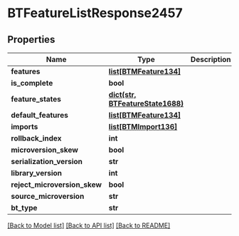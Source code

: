 # BTFeatureListResponse2457

## Properties
Name | Type | Description | Notes
------------ | ------------- | ------------- | -------------
**features** | [**list[BTMFeature134]**](BTMFeature134.md) |  | [optional] 
**is_complete** | **bool** |  | [optional] 
**feature_states** | [**dict(str, BTFeatureState1688)**](BTFeatureState1688.md) |  | [optional] 
**default_features** | [**list[BTMFeature134]**](BTMFeature134.md) |  | [optional] 
**imports** | [**list[BTMImport136]**](BTMImport136.md) |  | [optional] 
**rollback_index** | **int** |  | [optional] 
**microversion_skew** | **bool** |  | [optional] 
**serialization_version** | **str** |  | [optional] 
**library_version** | **int** |  | [optional] 
**reject_microversion_skew** | **bool** |  | [optional] 
**source_microversion** | **str** |  | [optional] 
**bt_type** | **str** |  | [optional] 

[[Back to Model list]](../README.md#documentation-for-models) [[Back to API list]](../README.md#documentation-for-api-endpoints) [[Back to README]](../README.md)


